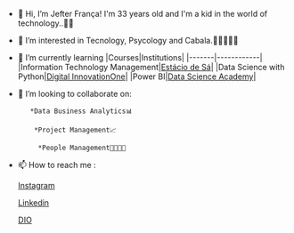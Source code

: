 - 👋 Hi, I’m Jefter França! I'm 33 years old and I'm a kid in the world of technology..👶😅
- 👀 I’m interested in Tecnology, Psycology and Cabala.🤹‍♂️🤵🧙‍♂️
- 🌱 I’m currently learning
  |Courses|Institutions| 
  |-------|------------|
  |Information Technology Management|[Estácio de Sá](https://estacio.br/)|
  |Data Science with Python|[Digital InnovationOne](https://web.dio.me/home)|
  |Power BI|[Data Science Academy](https://www.datascienceacademy.com.br/)|
  
- 💞️ I’m looking to collaborate on:

         *Data Business Analytics📊

          *Project Management📈

           *People Management👨‍👩‍👧‍👦

- 📫 How to reach me :

     [Instagram](https://www.instagram.com/j3fterfranca/)

     [Linkedin](https://www.linkedin.com/in/jefter-fran%C3%A7a-10b951120/)
  
  [DIO](https://web.dio.me/users/jefter1303?tab=skills)